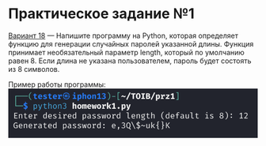 # Практическое задание №1

[Вариант 18](./homework1.py) — Напишите программу на Python, которая определяет функцию для генерации случайных паролей указанной длины. Функция принимает необязательный параметр length, который по умолчанию равен 8. Если длина не указана пользователем, пароль будет состоять из 8 символов.

Пример работы программы:
![](prz1_png1.png)
